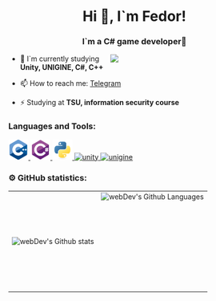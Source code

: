 <h1 align="center">Hi 🦉, I`m Fedor!</h1>
<h3 align="center">I`m a C# game developer👾</h3>
<img align="right"  width="300" src="https://user-images.githubusercontent.com/98548733/181935961-30033d69-5916-494b-8d0c-139db151c1ac.gif">


- 🌱 I`m currently studying **Unity, UNIGINE, C#, C++**

- 📫 How to reach me: [Telegram](https://t.me/strayder_n7)

- ⚡ Studying at **TSU, information security course**

<p align="left">
</p>

<h3 align="left">Languages and Tools:</h3>
<p align="left"> <a href="https://www.w3schools.com/cpp/" target="_blank" rel="noreferrer"> <img src="https://raw.githubusercontent.com/devicons/devicon/master/icons/cplusplus/cplusplus-original.svg" alt="cplusplus" width="40" height="40"/> </a> <a href="https://www.w3schools.com/cs/" target="_blank" rel="noreferrer"> <img src="https://raw.githubusercontent.com/devicons/devicon/master/icons/csharp/csharp-original.svg" alt="csharp" width="40" height="40"/> </a>  <a href="https://www.python.org" target="_blank" rel="noreferrer"> <img src="https://raw.githubusercontent.com/devicons/devicon/master/icons/python/python-original.svg" alt="python" width="40" height="40"/> </a> <a href="https://unity.com/" target="_blank" rel="noreferrer"> <img src="https://www.vectorlogo.zone/logos/unity3d/unity3d-icon.svg" alt="unity" width="40" height="40"/> </a> <a href="https://unigine.com/" target="_blank" rel="noreferrer"> <img src="https://www.vectorlogo.zone/logos/microsoft_azure/microsoft_azure-icon.svg" alt="unigine" width="40" height="40"/> </a> </p>

<h3 align="left">⚙️ GitHub statistics:</h3>

<table>
  <tr>
    <td>
      <img align="left" src="http://github-readme-streak-stats.herokuapp.com?user=strayder28&theme=dark&background=151515" alt="webDev's Github stats" />
    </td>
    <td>
      <img height="195px" align="right" alt="webDev's Github Languages" src="https://github-readme-stats-sigma-five.vercel.app/api/top-langs/?username=strayder28&layout=compact&theme=dark&background=000000" />
    </td>
  </tr>
</table>
